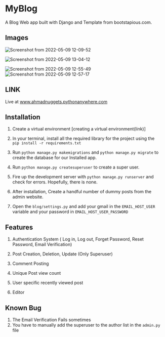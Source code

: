 # MyBlog
A Blog Web app built with Django and Template from bootstapious.com.

## Images


![Screenshot from 2022-05-09 12-09-52](https://user-images.githubusercontent.com/64500446/167460541-a32094a2-2810-4fe8-a0ff-9cd5c0ef400b.png)

![Screenshot from 2022-05-09 13-04-12](https://user-images.githubusercontent.com/64500446/167461013-9384f615-fbed-4ef9-863a-6e98428f8076.png)


![Screenshot from 2022-05-09 12-55-49](https://user-images.githubusercontent.com/64500446/167460643-d83d7df0-3de9-4322-b4ce-f28d5993e03a.png)
![Screenshot from 2022-05-09 12-57-17](https://user-images.githubusercontent.com/64500446/167460756-5df9a58e-ffaa-4748-8cbd-db9aa1991044.png)



## LINK
Live at www.ahmadnuggets.pythonanywhere.com


## Installation

1. Create a virtual environment [creating a virtual environment(link)]

2. In your terminal, install all the required library for the project using the ``` pip install -r requirements.txt```

3. Run `python manage.py makemigrations` and `python manage.py migrate` to create the database for our Installed app.

4. Run `python manage.py createsuperuser` to create a super user.

5. Fire up the development server with `python manage.py runserver` and check for errors. Hopefully, there is none.

6. After installation, Create a handful number of dummy posts from the admin website.
7. Open the `blog/settings.py` and add your gmail in the `EMAIL_HOST_USER` variable and your password in `EMAIL_HOST_USER_PASSWORD`

## Features

1. Authentication System ( Log in, Log out, Forget Password, Reset Password, Email Verification)

2. Post Creation, Deletion, Update (Only Superuser)

3. Comment Posting

4. Unique Post view count

5. User specific recently viewed post

6. Editor

## Known Bug

1. The Email Verification Fails sometimes
2.  You have to manually add the superuser to the author list in the `admin.py` file


